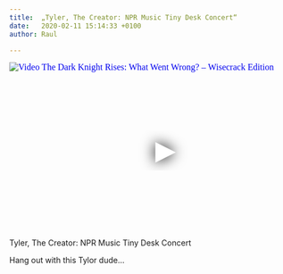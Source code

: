 ```yaml
---
title:  „Tyler, The Creator: NPR Music Tiny Desk Concert“
date:   2020-02-11 15:14:33 +0100
author: Raul

---
```

<iframe
  width="560"
  height="315"
  src="https://www.youtube.com/embed/N1w-hDiJ4dM"
  srcdoc="<style>*{padding:0;margin:0;overflow:hidden}html,body{height:100%}img,span{position:absolute;width:100%;top:0;bottom:0;margin:auto}span{height:1.5em;text-align:center;font:48px/1.5 sans-serif;color:white;text-shadow:0 0 0.5em black}</style><a href=https://www.youtube.com/embed/N1w-hDiJ4dM?autoplay=1><img src=https://img.youtube.com/vi/N1w-hDiJ4dM/hqdefault.jpg alt='Video The Dark Knight Rises: What Went Wrong? – Wisecrack Edition'><span>▶</span></a>"
  frameborder="0"
  allow="accelerometer; autoplay; encrypted-media; gyroscope; picture-in-picture"
  allowfullscreen
></iframe>
Tyler, The Creator: NPR Music Tiny Desk Concert          

Hang out with this Tylor dude… 

